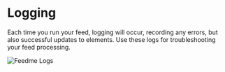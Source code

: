 # Logging

Each time you run your feed, logging will occur, recording any errors, but also successful updates to elements. Use these logs for troubleshooting your feed processing.

![Feedme Logs](/uploads/plugins/feed-me/feedme-logs.png)